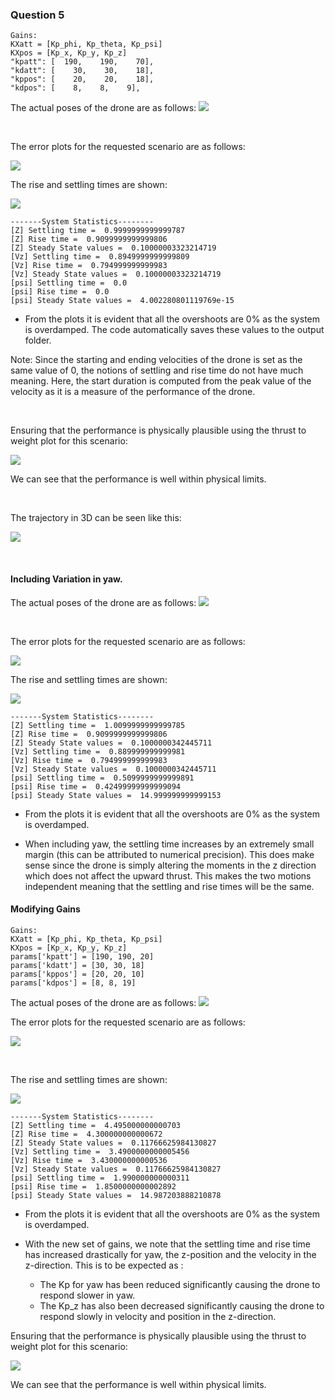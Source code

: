 ### Question 5
```
Gains: 
KXatt = [Kp_phi, Kp_theta, Kp_psi]
KXpos = [Kp_x, Kp_y, Kp_z]
"kpatt": [  190,    190,    70],
"kdatt": [    30,    30,    18],
"kppos": [    20,    20,    18],
"kdpos": [    8,    8,    9],
```
The actual poses of the drone are as follows:
![](outputs/5/a_states_trackPlot.png)

<p style="page-break-after: always;">&nbsp;</p>

The error plots for the requested scenario are as follows:

![](outputs/5/a_stateErrors_trackPlot.png)

The rise and settling times are shown:

![](outputs/5/a_settlingandrisetimes.png)


```
-------System Statistics--------
[Z] Settling time =  0.9999999999999787
[Z] Rise time =  0.9099999999999806
[Z] Steady State values =  0.10000003323214719
[Vz] Settling time =  0.8949999999999809
[Vz] Rise time =  0.794999999999983
[Vz] Steady State values =  0.10000003323214719
[psi] Settling time =  0.0
[psi] Rise time =  0.0
[psi] Steady State values =  4.002280801119769e-15
```
- From the plots it is evident that all the overshoots are 0% as the system is overdamped.
The code automatically saves these values to the output folder.

Note: Since the starting and ending velocities of the drone is set as the same value of 0, the notions of settling and rise time do not have much meaning. Here, the start duration is computed from the peak value of the velocity as it is a measure of the performance of the drone.

<p style="page-break-after: always;">&nbsp;</p>


Ensuring that the performance is physically plausible using the thrust to weight plot for this scenario:
 
![](outputs/5/a_fbyw.png)

We can see that the performance is well within physical limits.

<p style="page-break-after: always;">&nbsp;</p>

The trajectory in 3D can be seen like this:

![](outputs/5/a_trajectory.png)

<p style="page-break-after: always;">&nbsp;</p>

#### Including Variation in yaw.

The actual poses of the drone are as follows:
![](outputs/5/b_states_trackPlot.png)

<p style="page-break-after: always;">&nbsp;</p>

The error plots for the requested scenario are as follows:

![](outputs/5/b_stateErrors_trackPlot.png)

The rise and settling times are shown:

![](outputs/5/b_settlingandrisetimes.png)


```
-------System Statistics--------
[Z] Settling time =  1.0099999999999785
[Z] Rise time =  0.9099999999999806
[Z] Steady State values =  0.1000000342445711
[Vz] Settling time =  0.889999999999981
[Vz] Rise time =  0.794999999999983
[Vz] Steady State values =  0.1000000342445711
[psi] Settling time =  0.5099999999999891
[psi] Rise time =  0.42499999999999094
[psi] Steady State values =  14.999999999999153
```
- From the plots it is evident that all the overshoots are 0% as the system is overdamped.

- When including yaw, the settling time increases by an extremely small margin (this can be attributed to numerical precision). This does make sense since the drone is simply altering the moments in the z direction which does not affect the upward thrust. This makes the two motions independent meaning that the settling and rise times will be the same.



#### Modifying Gains

```
Gains: 
KXatt = [Kp_phi, Kp_theta, Kp_psi]
KXpos = [Kp_x, Kp_y, Kp_z]
params['kpatt'] = [190, 190, 20]
params['kdatt'] = [30, 30, 18]
params['kppos'] = [20, 20, 10]
params['kdpos'] = [8, 8, 19]
```

The actual poses of the drone are as follows:
![](outputs/5/gains2_states_trackPlot.png)


The error plots for the requested scenario are as follows:

![](outputs/5/gains2_stateErrors_trackPlot.png)


<p style="page-break-after: always;">&nbsp;</p>

The rise and settling times are shown:

![](outputs/5/b_settlingandrisetimes.png)


```
-------System Statistics--------
[Z] Settling time =  4.495000000000703
[Z] Rise time =  4.300000000000672
[Z] Steady State values =  0.11766625984130827
[Vz] Settling time =  3.4900000000005456
[Vz] Rise time =  3.430000000000536
[Vz] Steady State values =  0.11766625984130827
[psi] Settling time =  1.990000000000311
[psi] Rise time =  1.8500000000002892
[psi] Steady State values =  14.987203888210878
```
- From the plots it is evident that all the overshoots are 0% as the system is overdamped.

- With the new set of gains, we note that the settling time and rise time has increased drastically for yaw, the z-position and the velocity in the z-direction. This is to be expected as :
    - The Kp for yaw has been reduced significantly causing the drone to respond slower in yaw.
    - The Kp_z has also been decreased significantly causing the drone to respond slowly in velocity and position in the z-direction.

Ensuring that the performance is physically plausible using the thrust to weight plot for this scenario:
 
![](outputs/5/gains2_fbyw.png)

We can see that the performance is well within physical limits.

<p style="page-break-after: always;">&nbsp;</p>


